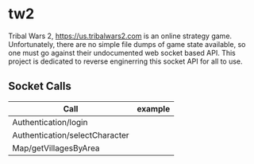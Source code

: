 # tw2
Tribal Wars 2, https://us.tribalwars2.com is an online strategy game.  Unfortunately, there are no simple file dumps of game state available, so one must go against their undocumented web socket based API.  This project is dedicated to reverse enginerring this socket API for all to use.


## Socket Calls

| Call | example |
|--------|-------|
| Authentication/login | |
| Authentication/selectCharacter |   |
| Map/getVillagesByArea |   |
